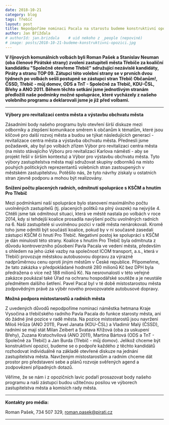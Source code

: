 ```yaml
---
date: 2018-10-21
category: blog
tags: Třebíč
layout: post
title: Nepodpoříme nominaci Pacala na starostu budeme konstruktivní opozicí
author: Jan Břížďala
# authorId: jan.brizdala    # uid nekoho z _people (nepoviné)
# image: posts/2018-10-21-budeme-konstruktivni-opozici.jpg
---
```


**V říjnových komunálních volbách byli Roman Pašek a Stanislav Neuman (oba členové Pirátské strany) zvoleni zastupiteli města Třebíče za koaliční kandidátku "Společně otevřeme Třebíč" sdružující nezávislé kandidáty, Piráty a stranu TOP 09. Zátupci této volební strany se v prvních dvou týdnech po volbách sešli postupně se zástupci stran Třebíč Občanům!, ČSSD, Třebíč - můj domov, ODS a TnT - Společně za Třebíč, KDU-ČSL, Břehy a ANO 2011. Během těchto setkání jsme jednotlivým stranám předložili naše podmínky možné spolupráce, které vycházely z našeho volebního programu a deklarovali jsme je již před volbami.**

---

**Výbory pro revitalizaci centra města a výstavbu obchvatu města**

Zásadními body našeho programu bylo otevření širší diskuze mezi odborníky a zlepšení komunikace směrem k občanům k tématům, které jsou klíčové pro další rozvoj města a budou se týkat následujících generací - revitalizace centra města a výstavba obchvatu města. Přednesli jsme požadavek, aby byl po volbách zřízen Výbor pro revitalizaci centra města (na místo stávajícího Výboru pro revitalizaci Karlova náměstí - aby se projekt řešil v širším kontextu) a Výbor pro výstavbu obchvatu města. Tyto výbory zastupitelstva města mají sdružovat skupiny odborníků na místo pouhých politických reprezentantů volebních stran zastoupených v městském zastupitelstvu. Potěšilo nás, že tyto návrhy získaly u ostatních stran zjevně podporu a mohou být realizovány.

**Snížení počtu placených radních, odmítnutí spolupráce s KSČM a hnutím Pro Třebíč**

Mezi podmínkami naší spolupráce bylo stanovení maximálního počtu uvolněných zastupitelů (tj. placených politků na plný úvazek) na nejvýše 4. Chtěli jsme tak odmítnout situaci, která ve městě nastala po volbách v roce 2014, kdy si tehdejší koalice prosadila navýšení počtu uvolněných radních na 6. Naši zastupitelé si uvolněnou pozici v radě města nenárokovali. Kromě toho jsme odmítli být součástí koalice, pokud by v ní současně zasedali zástupci KSČM či hnutí Pro Třebíč. Negativní postoj ke spolupráci s KSČM je dán minulostí této strany. Koalice s hnutím Pro Třebíč byla odmítnuta z důvodu kontroverzního působení Pavla Pacala ve vedení města, především s ohledem na jeho úzké vazby na společnost ICOM transport, a.s., která v Třebíči provozuje městskou autobusovou dopravu za výrazně nadprůměrnou cenu oproti jiným městům v České republice. Připomeňme, že tato zakázka v předpokládané hodnotě 280 milionů Kč bez DPH byla předražena o více než 188 milionů Kč. Na nesrovnalosti v této veřejné zakázce poukázal také Úřad na ochranu hospodářské soutěže a je neustále předmětem dalšího šetření. Pavel Pacal byl v té době místostarostou města zodpovědným právě za výběr nového provozovatele autobusové dopravy.

**Možná podpora místostarostů a radních města**

Z uvedených důvodů nepodpoříme nominaci náměstka hetmana Kraje Vysočina a třebíčského radního Pavla Pacala do funkce starosty města, ani do žádné jiné pozice v radě města. Na pozice místostarostů jsou navrženi Miloš Hrůza (ANO 2011), Pavel Janata (KDU-ČSL) a Vladimír Malý (ČSSD), radními se mají stát Milan Zeibert a Svatava Křížová (oba za uskupení Břehy), Zuzana Kratochvílová (ANO 2011), Martina Bártová (ODS a TnT - Společně za Třebíč) a Jan Burda (Třebíč - můj domov). Jelikož chceme být konstruktivní opozicí, budeme se o podpoře každého z těchto kandidátů rozhodovat individuálně na základě otevřené diskuze na jednání zastupitelstva města. Navrženým místostarostům a radním chceme dát prostor pro představení sebe a plánů rozvoje svěřených agend a zodpovězení případných dotazů.

Věříme, že se nám i z opozičních lavic podaří prosazovat body našeho programu a naši zástupci budou užitečnou posilou ve výborech zastupitelstva města a komisích rady města. 

---

**Kontakty pro média:**

Roman Pašek, 734 507 329, roman.pasek@pirati.cz

---
